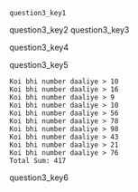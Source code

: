 ```ngMeta
question3_key1
```

question3_key2
question3_key3


question3_key4


question3_key5


```
Koi bhi number daaliye > 10
Koi bhi number daaliye > 16
Koi bhi number daaliye > 9
Koi bhi number daaliye > 10
Koi bhi number daaliye > 56
Koi bhi number daaliye > 78
Koi bhi number daaliye > 98
Koi bhi number daaliye > 43
Koi bhi number daaliye > 21
Koi bhi number daaliye > 76
Total Sum: 417
```
question3_key6
